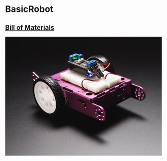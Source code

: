 # BasicRobot


## [Bill of Materials](BillofMaterials.md)

 <img src="https://github.com/stemoutreach/BasicRobot/blob/main/zzimages/BasicBot.png" width="600" > 
